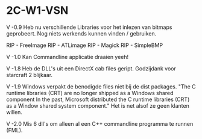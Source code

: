 2C-W1-VSN
=========
V -0.9
Heb nu verschillende Libraries voor het inlezen van bitmaps geprobeert.
Nog niets werkends kunnen vinden / gebruiken.

RIP - FreeImage 
RIP - ATLimage 
RIP - Magick 
RIP - SimpleBMP

V -1.0
Kan Commandline applicatie draaien yeeh!

V -1.8
Heb de DLL's uit een DirectX cab files geript. 
Godzijdank voor starcraft 2 blijkaar.

V -1.9
Windows verpakt de benodigde files niet bij de dist packages.
"The C runtime libraries (CRT) are no longer shipped as a Windows shared component
In the past, Microsoft distributed the C runtime libraries (CRT) as a Window shared system component."
Het is net alsof ze geen klanten willen.

V -2.0
Mis 6 dll's om alleen al een C++ commandline programma te runnen (FML).

